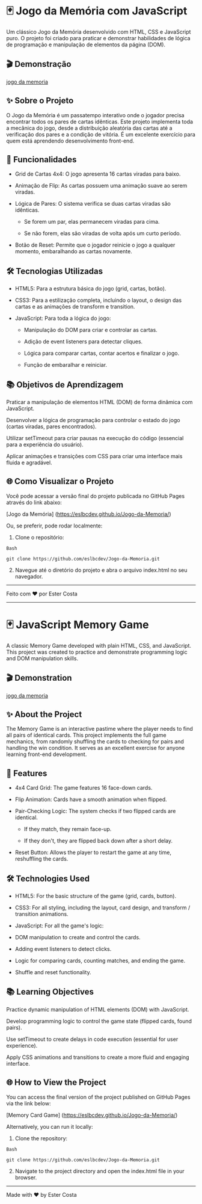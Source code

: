 # 🃏 Jogo da Memória com JavaScript
Um clássico Jogo da Memória desenvolvido com HTML, CSS e JavaScript puro. O projeto foi criado para praticar e demonstrar habilidades de lógica de programação e manipulação de elementos da página (DOM).

## 🎬 Demonstração

[jogo da memoria](https://github.com/user-attachments/assets/80772344-8ff6-4862-a653-85bc650b384e)


## ✨ Sobre o Projeto
O Jogo da Memória é um passatempo interativo onde o jogador precisa encontrar todos os pares de cartas idênticas. Este projeto implementa toda a mecânica do jogo, desde a distribuição aleatória das cartas até a verificação dos pares e a condição de vitória. É um excelente exercício para quem está aprendendo desenvolvimento front-end.

## 🚀 Funcionalidades
* Grid de Cartas 4x4: O jogo apresenta 16 cartas viradas para baixo.

* Animação de Flip: As cartas possuem uma animação suave ao serem viradas.

* Lógica de Pares: O sistema verifica se duas cartas viradas são idênticas.

  * Se forem um par, elas permanecem viradas para cima.

  * Se não forem, elas são viradas de volta após um curto período.

* Botão de Reset: Permite que o jogador reinicie o jogo a qualquer momento, embaralhando as cartas novamente.

## 🛠️ Tecnologias Utilizadas
* HTML5: Para a estrutura básica do jogo (grid, cartas, botão).

* CSS3: Para a estilização completa, incluindo o layout, o design das cartas e as animações de transform e transition.

* JavaScript: Para toda a lógica do jogo:

  * Manipulação do DOM para criar e controlar as cartas.

  * Adição de event listeners para detectar cliques.

  * Lógica para comparar cartas, contar acertos e finalizar o jogo.

  * Função de embaralhar e reiniciar.

## 📚 Objetivos de Aprendizagem
Praticar a manipulação de elementos HTML (DOM) de forma dinâmica com JavaScript.

Desenvolver a lógica de programação para controlar o estado do jogo (cartas viradas, pares encontrados).

Utilizar setTimeout para criar pausas na execução do código (essencial para a experiência do usuário).

Aplicar animações e transições com CSS para criar uma interface mais fluida e agradável.

## 🌐 Como Visualizar o Projeto
Você pode acessar a versão final do projeto publicada no GitHub Pages através do link abaixo:

[Jogo da Memória] (https://eslbcdev.github.io/Jogo-da-Memoria/)

Ou, se preferir, pode rodar localmente:

1. Clone o repositório:
```
Bash

git clone https://github.com/eslbcdev/Jogo-da-Memoria.git
```
2. Navegue até o diretório do projeto e abra o arquivo index.html no seu navegador.


___ 

Feito com ❤️ por Ester Costa

---

# 🃏 JavaScript Memory Game
A classic Memory Game developed with plain HTML, CSS, and JavaScript. This project was created to practice and demonstrate programming logic and DOM manipulation skills.

## 🎬 Demonstration

[jogo da memoria](https://github.com/user-attachments/assets/80772344-8ff6-4862-a653-85bc650b384e)

## ✨ About the Project
The Memory Game is an interactive pastime where the player needs to find all pairs of identical cards. This project implements the full game mechanics, from randomly shuffling the cards to checking for pairs and handling the win condition. It serves as an excellent exercise for anyone learning front-end development.

## 🚀 Features
* 4x4 Card Grid: The game features 16 face-down cards.

* Flip Animation: Cards have a smooth animation when flipped.

* Pair-Checking Logic: The system checks if two flipped cards are identical.

  * If they match, they remain face-up.

  * If they don't, they are flipped back down after a short delay.

* Reset Button: Allows the player to restart the game at any time, reshuffling the cards.

## 🛠️ Technologies Used
* HTML5: For the basic structure of the game (grid, cards, button).

* CSS3: For all styling, including the layout, card design, and transform / transition animations.

* JavaScript: For all the game's logic:

* DOM manipulation to create and control the cards.

* Adding event listeners to detect clicks.

* Logic for comparing cards, counting matches, and ending the game.

* Shuffle and reset functionality.

## 📚 Learning Objectives
Practice dynamic manipulation of HTML elements (DOM) with JavaScript.

Develop programming logic to control the game state (flipped cards, found pairs).

Use setTimeout to create delays in code execution (essential for user experience).

Apply CSS animations and transitions to create a more fluid and engaging interface.

## 🌐 How to View the Project
You can access the final version of the project published on GitHub Pages via the link below:

[Memory Card Game] (https://eslbcdev.github.io/Jogo-da-Memoria/)

Alternatively, you can run it locally:

1. Clone the repository:
```
Bash

git clone https://github.com/eslbcdev/Jogo-da-Memoria.git
```

2. Navigate to the project directory and open the index.html file in your browser.

___
Made with ❤️ by Ester Costa
